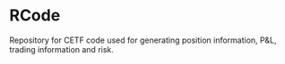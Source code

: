 # RCode
Repository for CETF code used for generating position information, P&L, trading information and risk.
